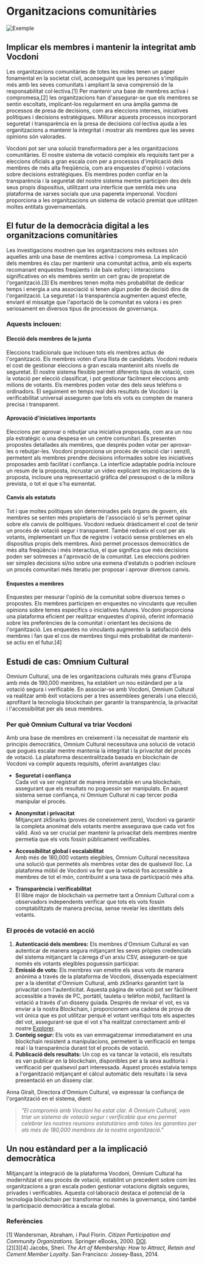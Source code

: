 # Organitzacions comunitàries

![Exemple](/assets/online-survey.avif)

## Implicar els membres i mantenir la integritat amb Vocdoni

Les organitzacions comunitàries de totes les mides tenen un paper fonamental en la societat civil, aconseguint que les persones s'impliquin més amb les seves comunitats i ampliant la seva comprensió de la responsabilitat col·lectiva.[1] Per mantenir una base de membres activa i compromesa,[2] les organitzacions han d'assegurar-se que els membres se sentin escoltats, implicant-los regularment en una àmplia gamma de processos de presa de decisions, com ara eleccions internes, iniciatives polítiques i decisions estratègiques. Millorar aquests processos incorporant seguretat i transparència en la presa de decisions col·lectiva ajuda a les organitzacions a mantenir la integritat i mostrar als membres que les seves opinions són valorades.

Vocdoni pot ser una solució transformadora per a les organitzacions comunitàries. El nostre sistema de votació compleix els requisits tant per a eleccions oficials a gran escala com per a processos d'implicació dels membres de més alta freqüència, com ara enquestes d'opinió i votacions sobre decisions estratègiques. Els membres poden confiar en la transparència i la seguretat del nostre sistema mentre participen des dels seus propis dispositius, utilitzant una interfície que sembla més una plataforma de xarxes socials que una papereta impersonal. Vocdoni proporciona a les organitzacions un sistema de votació premiat que utilitzen moltes entitats governamentals.

## El futur de la democràcia digital a les organitzacions comunitàries

Les investigacions mostren que les organitzacions més exitoses són aquelles amb una base de membres activa i compromesa. La implicació dels membres és clau per mantenir una comunitat activa, amb els experts recomanant enquestes freqüents i de baix esforç i interaccions significatives on els membres sentin un cert grau de propietat de l'organització.[3] Els membres tenen molta més probabilitat de dedicar temps i energia a una associació si tenen algun poder de decisió dins de l'organització. La seguretat i la transparència augmenten aquest efecte, enviant el missatge que l'aportació de la comunitat es valora i es pren seriosament en diversos tipus de processos de governança.

### Aquests inclouen:

#### Elecció dels membres de la junta

Eleccions tradicionals que inclouen tots els membres actius de l'organització. Els membres voten d'una llista de candidats. Vocdoni redueix el cost de gestionar eleccions a gran escala mantenint alts nivells de seguretat. El nostre sistema flexible permet diferents tipus de votació, com la votació per elecció classificat, i pot gestionar fàcilment eleccions amb milions de votants. Els membres poden votar des dels seus telèfons o ordinadors. El seguiment en temps real dels resultats de Vocdoni i la verificabilitat universal asseguren que tots els vots es compten de manera precisa i transparent.

#### Aprovació d'iniciatives importants

Eleccions per aprovar o rebutjar una iniciativa proposada, com ara un nou pla estratègic o una despesa en un centre comunitari. Es presenten propostes detallades als membres, que després poden votar per aprovar-les o rebutjar-les. Vocdoni proporciona un procés de votació clar i senzill, permetent als membres prendre decisions informades sobre les iniciatives proposades amb facilitat i confiança. La interfície adaptable podria incloure un resum de la proposta, incrustar un vídeo explicant les implicacions de la proposta, incloure una representació gràfica del pressupost o de la millora prevista, o tot el que s'ha esmentat.

#### Canvis als estatuts

Tot i que moltes polítiques són determinades pels òrgans de govern, els membres se senten més propietaris de l'associació si se'ls permet opinar sobre els canvis de polítiques. Vocdoni redueix dràsticament el cost de tenir un procés de votació segur i transparent. També redueix el cost per als votants, implementant un flux de registre i votació sense problemes en els dispositius propis dels membres. Això permet processos democràtics de més alta freqüència i més interactius, el que significa que més decisions poden ser sotmeses a l'aprovació de la comunitat. Les eleccions podrien ser simples decisions sí/no sobre una esmena d'estatuts o podrien incloure un procés comunitari més iteratiu per proposar i aprovar diversos canvis.

#### Enquestes a membres

Enquestes per mesurar l'opinió de la comunitat sobre diversos temes o propostes. Els membres participen en enquestes no vinculants que recullen opinions sobre temes específics o iniciatives futures. Vocdoni proporciona una plataforma eficient per realitzar enquestes d'opinió, oferint informació sobre les preferències de la comunitat i orientant les decisions de l'organització. Les enquestes no vinculants augmenten la satisfacció dels membres i fan que el cos de membres tingui més probabilitat de mantenir-se actiu en el futur.[4]

## Estudi de cas: Omnium Cultural

Omnium Cultural, una de les organitzacions culturals més grans d'Europa amb més de 190,000 membres, ha establert un nou estàndard per a la votació segura i verificable. En associar-se amb Vocdoni, Omnium Cultural va realitzar amb èxit votacions per a tres assemblees generals i una elecció, aprofitant la tecnologia blockchain per garantir la transparència, la privacitat i l'accessibilitat per als seus membres.

### Per què Omnium Cultural va triar Vocdoni

Amb una base de membres en creixement i la necessitat de mantenir els principis democràtics, Omnium Cultural necessitava una solució de votació que pogués escalar mentre mantenia la integritat i la privacitat del procés de votació. La plataforma descentralitzada basada en blockchain de Vocdoni va complir aquests requisits, oferint avantatges clau:

- **Seguretat i confiança**  
  Cada vot va ser registrat de manera immutable en una blockchain, assegurant que els resultats no poguessin ser manipulats. En aquest sistema sense confiança, ni Omnium Cultural ni cap tercer podia manipular el procés.

- **Anonymitat i privacitat**  
  Mitjançant zkSnarks (proves de coneixement zero), Vocdoni va garantir la completa anonimat dels votants mentre assegurava que cada vot fos vàlid. Això va ser crucial per mantenir la privacitat dels membres mentre permetia que els vots fossin públicament verificables.

- **Accessibilitat global i escalabilitat**  
  Amb més de 180,000 votants elegibles, Omnium Cultural necessitava una solució que permetés als membres votar des de qualsevol lloc. La plataforma mòbil de Vocdoni va fer que la votació fos accessible a membres de tot el món, contribuint a una taxa de participació més alta.

- **Transparència i verificabilitat**  
  El llibre major de blockchain va permetre tant a Omnium Cultural com a observadors independents verificar que tots els vots fossin comptabilitzats de manera precisa, sense revelar les identitats dels votants.

### El procés de votació en acció

1. **Autenticació dels membres:** Els membres d'Omnium Cultural es van autenticar de manera segura mitjançant les seves pròpies credencials del sistema mitjançant la càrrega d'un arxiu CSV, assegurant-se que només els votants elegibles poguessin participar.
2. **Emissió de vots:** Els membres van emetre els seus vots de manera anònima a través de la plataforma de Vocdoni, dissenyada especialment per a la identitat d'Omnium Cultural, amb zkSnarks garantint tant la privacitat com l'autenticitat. Aquesta pàgina de votació pot ser fàcilment accessible a través de PC, portàtil, tauleta o telèfon mòbil, facilitant la votació a través d'un disseny guiada. Després de revisar el vot, es va enviar a la nostra Blockchain, i proporcionem una cadena de prova de vot única que es pot utilitzar perquè el votant verifiqui tots els aspectes del vot, assegurant-se que el vot s'ha realitzat correctament amb el nostre [Explorer](https://explorer.vote).
3. **Conteig segur:** Els vots es van emmagatzemar immediatament en una blockchain resistent a manipulacions, permetent la verificació en temps real i la transparència durant tot el procés de votació.
4. **Publicació dels resultats:** Un cop es va tancar la votació, els resultats es van publicar en la blockchain, disponibles per a la seva auditoria i verificació per qualsevol part interessada. Aquest procés estalvia temps a l'organització mitjançant el càlcul automàtic dels resultats i la seva presentació en un disseny clar.

Anna Giralt, Directora d'Omnium Cultural, va expressar la confiança de l'organització en el sistema, dient:

> _"El compromís amb Vocdoni ha estat clar. A Omnium Cultural, vam triar un sistema de votació segur i verificable que ens permet celebrar les nostres reunions estatutàries amb totes les garanties per als més de 180,000 membres de la nostra organització."_

## Un nou estàndard per a la implicació democràtica

Mitjançant la integració de la plataforma Vocdoni, Omnium Cultural ha modernitzat el seu procés de votació, establint un precedent sobre com les organitzacions a gran escala poden gestionar votacions digitals segures, privades i verificables. Aquesta col·laboració destaca el potencial de la tecnologia blockchain per transformar no només la governança, sinó també la participació democràtica a escala global.

### Referències

[1] Wandersman, Abraham, i Paul Florin. _Citizen Participation and Community Organizations_. Springer eBooks, 2000. [DOI](https://doi.org/10.1007/978-1-4615-4193-6_11).  
[2][3][4] Jacobs, Sheri. _The Art of Membership: How to Attract, Retain and Cement Member Loyalty_. San Francisco: Jossey-Bass, 2014.
